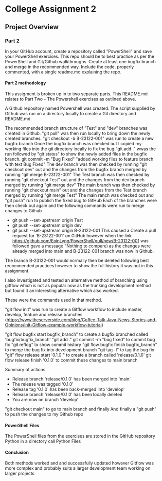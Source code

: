 # College Assignment 2 #

## Project Overview ##

### Part 2 ###

 In your GitHub account, create a repository called "PowerShell" and save your PowerShell exercises. 
This repo should be to best practice as per the PowerShell and Git/Github walkthroughs.
Create at least one bugfix branch and merge in the recommended way. 
Include the code, properly commented, with a single readme.md explaining the repo. 


#### Part 2 methodology ### 

This assigment is broken up in to two separate parts. This README.md relates to Part Two - The Powershell exercises as outlined above.

A Github repository named Powershell was created.
The script supplied by Github was run on a directory locally to create a Git directory and README.md.

The recommended branch structure of "Test" and "dev" branches was created in Github.
"git pull" was then run locally to bring down the newly created branches.
"git checkout -b B-23122-001" was run to create a new bugfix branch
Once the bugfix branch was checked out I copied my working files into the git directory locally to fix the bug
"git add ." wwas the run followed by "git status" to show the newly added files in the bugfix branch. 
  git commit -m "Bug Fixed" "added working files to feature branch with text Bug Fixed"
The dev branch was then checked by running "git checkout dev" out and the changes from the bugfix branch merged by running "git merge B-23122-001"
The Test branch was then checked by running "git checkout Test" out and the changes from the dev branch merged by running "git merge dev"
The main branch was then checked by running "git checkout main" out and the changes from the Test branch merged by running "git merge Test"
The main ranch was checked out and "git push" run to publish the fixed bug to GitHub
Each of the branches were then check out again and the following commands were run to merge changes to Github
- git push --set-upstream origin Test
- git push --set-upstream origin dev
- git push --set-upstream origin B-23122-001 
This caused a Create a pull request for 'B-23122-001' on GitHub however when the link https://github.com/EoinLyng/PowerShell/pull/new/B-23122-001 was followed gave a message "Nothing to compare) as the changes were already merged into main and B-23122-001 branch was now in Github.

The branch B-23122-001 would normally then be deleted following best recommended practices however to show the full history it was not in this assignment.


I also investigated and tested an alternative method of branching using gitflow which is not as popular now as the trunking development method but found it an interesting alternative which also worked.

These were the commands used in that method.

"git flow init" was run to create a Gitflow workflow to include master, develop, feature and release branches (https://www.theserverside.com/blog/Coffee-Talk-Java-News-Stories-and-Opinions/init-Gitflow-example-workflow-tutorial)


"git flow bugfix start bugfix_branch" to create a bugfix branched called 'bugfix/bugfix_branch'
"git add ."
git commit -m "bug fixed" to commit bug fix
"git reflog" to show commit history
"git flow bugfix finish bugfix_branch" to merge the bug fix into development branch
"git tag -l" to tag the bug fix
"git" flow release start '0.1.0'" to create a branch called 'release/0.1.0'
git flow release finish '0.1.0' to commit these changes to main branch

Summary of actions
- Release branch 'release/0.1.0' has been merged into 'main'
- The release was tagged '0.1.0'
- Release tag '0.1.0' has been back-merged into 'develop'
- Release branch 'release/0.1.0' has been locally deleted
- You are now on branch 'develop'

"git checkout main" to go to main branch and finally 
 And finally a "git push" to push the changes to my Github repo

#### PowerShell Files ### 

The PowerShell files from the exercises are stored in the GitHub repository Python in a directory call Python Files

#### Conclusion ### 
Both methods worked and and successfully updated however  Gitflow was more complex and probably suits a larger development team working on larger projects.